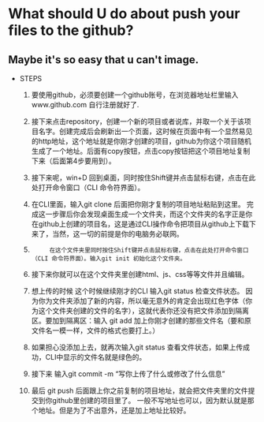 # What should U do about push your files to the github?
## Maybe it's so easy that u can't image.
 - STEPS
    1. 要使用github，必须要创建一个github账号，在浏览器地址栏里输入www.github.com  自行注册就好了.
    
    2. 接下来点击repository，创建一个新的项目或者说库，并取一个关于该项目名字。创建完成后会刷新出一个页面，这时候在页面中有一个显然易见的http地址，这个地址就是你刚才创建的项目，github为你这个项目随机生成了一个地址。后面有copy按钮，点击copy按钮把这个项目地址复制下来（后面第4步要用到）。
    
    3. 接下来呢，win+D 回到桌面，同时按住Shift键并点击鼠标右键，点击在此处打开命令窗口（CLI 命令符界面）。
    
    4. 在CLI里面，输入git clone 后面把你刚才复制的项目地址粘贴到这里。
        完成这一步骤后你会发现桌面生成一个文件夹，而这个文件夹的名字正是你在github上创建的项目名，这是通过CLI操作命令把项目从github上下载下来了，当然，这一切的前提是你的电脑务必联网。
    
    5.          在这个文件夹里同时按住Shift键并点击鼠标右键，点击在此处打开命令窗口（CLI 命令符界面）。输入git init 初始化这个文件夹。

    6.  接下来你就可以在这个文件夹里创建html、js、css等等文件并且编辑。

    7.  想上传的时候  这个时候继续刚才的CLI  输入git status  检查文件状态。
     因为你为文件夹添加了新的内容，所以毫无意外的肯定会出现红色字体（你为这个文件夹创建的文件的名字），这就代表你还没有把文件添加到隔离区。要加到隔离区：输入 git add 加上你刚才创建的那些文件名（要和原文件名一模一样，文件的格式也要打上。）

    8.  如果担心没添加上去，就再次输入git status 查看文件状态，如果上传成功，CLI中显示的文件名就是绿色的。
    
    9.   接下来 输入git commit -m “写你上传了什么或修改了什么信息”
    
    10. 最后 git push 后面跟上你之前复制的项目地址，就会把文件夹里的文件提交到你github里创建的项目里了。   一般不写地址也可以，因为默认就是那个地址。但是为了不出意外，还是加上地址比较好。
